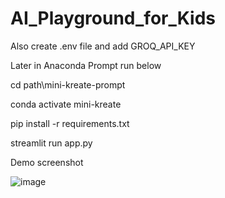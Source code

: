 # AI_Playground_for_Kids

Also create .env file and add GROQ_API_KEY 

Later in Anaconda Prompt run below 

cd path\mini-kreate-prompt

conda activate mini-kreate

pip install -r requirements.txt

streamlit run app.py


Demo screenshot

![image](https://github.com/user-attachments/assets/2dbeed07-3fe2-47aa-8fee-181cca9ce60f)


